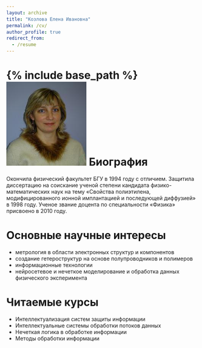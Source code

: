```yaml
---
layout: archive
title: "Козлова Елена Ивановна"
permalink: /cv/
author_profile: true
redirect_from:
  - /resume
---
```


{% include base_path %}
<br/><img src='/images/supervisor.jpg'>
Биография
======
Окончила физический факультет БГУ в 1994 году с отличием. Защитила диссертацию на соискание ученой степени кандидата физико-математических наук на тему «Свойства полиэтилена, модифицированного ионной имплантацией и последующей диффузией» в 1998 году. Ученое звание доцента по специальности «Физика» присвоено в 2010 году.

Основные научные интересы
======
* метрология в области электронных структур и компонентов
* создание гетероструктур на основе полупроводников и полимеров
* информационные технологии
* нейросетевое и нечеткое моделирование и обработка данных физического эксперимента

  
Читаемые курсы
======
* Интеллектуализация  систем защиты информации
* Интеллектуальные системы обработки потоков данных
* Нечеткая логика в обработке информации
* Методы обработки информации
